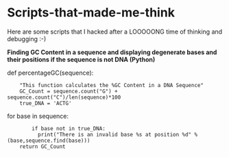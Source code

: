 # Scripts-that-made-me-think
Here are some scripts that I hacked after a LOOOOONG time of thinking and debugging :-)


**Finding GC Content in a sequence and displaying degenerate bases and their positions if the sequence is not DNA (Python)**

def percentageGC(sequence):

        "This function calculates the %GC Content in a DNA Sequence"
        GC_Count = sequence.count("G") + sequence.count("C")/len(sequence)*100
        true_DNA = 'ACTG'
        
        
 for base in sequence:
 
            if base not in true_DNA:
              print("There is an invalid base %s at position %d" % (base,sequence.find(base)))
        return GC_Count
